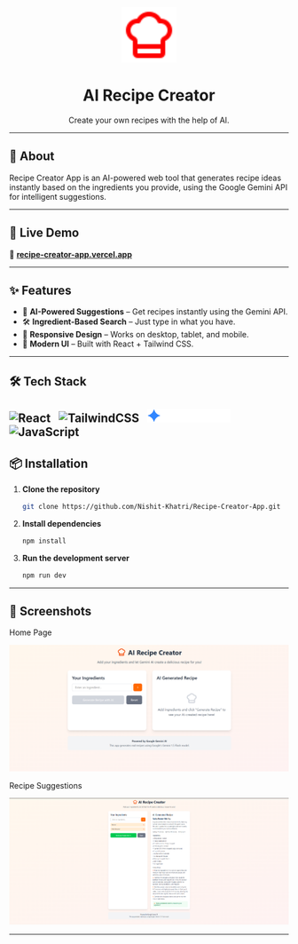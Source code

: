 <!-- Banner or Logo -->
<p align="center">
  <img src="./public/logo.svg" alt="AI Recipe Creator Logo" width="100"/>
</p>

<h1 align="center"> AI Recipe Creator</h1>
<p align="center">
  Create your own recipes with the help of AI.
  <br>

---

## 📌 About
Recipe Creator App is an AI-powered web tool that generates recipe ideas instantly based on the ingredients you provide, using the Google Gemini API for intelligent suggestions.

---

## 🚀 Live Demo
🔗 **[recipe-creator-app.vercel.app](https://recipe-creator-app.vercel.app/)**  

---

## ✨ Features
- 🥗 **AI-Powered Suggestions** – Get recipes instantly using the Gemini API.  
- 🛠 **Ingredient-Based Search** – Just type in what you have.  
- 📱 **Responsive Design** – Works on desktop, tablet, and mobile.  
- 🎨 **Modern UI** – Built with React + Tailwind CSS.

---

## 🛠️ Tech Stack
![React](https://img.shields.io/badge/react-%2320232a.svg?style=for-the-badge&logo=react&logoColor=%2361DAFB)&nbsp; &nbsp;![TailwindCSS](https://img.shields.io/badge/tailwindcss-%2338B2AC.svg?style=for-the-badge&logo=tailwind-css&logoColor=white)&nbsp; &nbsp;![GeminiApi](./public/gemini-api-icon.svg)&nbsp; &nbsp;![JavaScript](https://img.shields.io/badge/javascript-%23323330.svg?style=for-the-badge&logo=javascript&logoColor=%23F7DF1E)
---

## 📦 Installation
1. **Clone the repository**
    ```bash
    git clone https://github.com/Nishit-Khatri/Recipe-Creator-App.git

    ```
2. **Install dependencies**
    ```bash
    npm install
    ```
3. **Run the development server**
    ```bash
    npm run dev
    ```

---

## 📸 Screenshots
 Home Page

![Home](./public/Screenshots/Homepage.png)

 Recipe Suggestions  

![Recipes](./public/Screenshots/Recipe%20Suggestions.png)

 
---